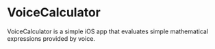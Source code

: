 # VoiceCalculator
VoiceCalculator is a simple iOS app that evaluates simple mathematical expressions provided by voice.

